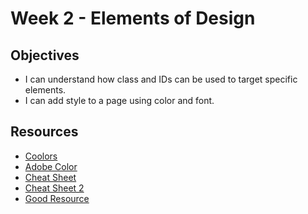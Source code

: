 # Week 2 - Elements of Design

## Objectives
- I can understand how class and IDs can be used to target specific elements.
- I can add style to a page using color and font.

## Resources
- [Coolors](https://coolors.co)
- [Adobe Color](https://color.adobe.com/)
- [Cheat Sheet](http://reference.sitepoint.com/css/typography)
- [Cheat Sheet 2](http://adamschwartz.co/magic-of-css/chapters/5-typography/)
- [Good Resource](http://learn.shayhowe.com/html-css/working-with-typography/)

